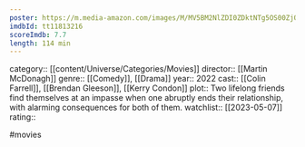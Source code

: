 ```yaml
---
poster: https://m.media-amazon.com/images/M/MV5BM2NlZDI0ZDktNTg5OS00ZjQ1LWI4MDEtN2I0MDE5NWRiNzA4XkEyXkFqcGdeQXVyMTY5Nzc4MDY@._V1_SX300.jpg
imdbId: tt11813216
scoreImdb: 7.7
length: 114 min
---
```


category:: [[content/Universe/Categories/Movies]]
director:: [[Martin McDonagh]]
genre:: [[Comedy]], [[Drama]]
year:: 2022
cast:: [[Colin Farrell]], [[Brendan Gleeson]], [[Kerry Condon]]
plot:: Two lifelong friends find themselves at an impasse when one abruptly ends their relationship, with alarming consequences for both of them.
watchlist:: [[2023-05-07]]
rating::

#movies 

